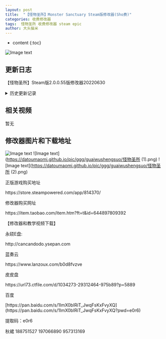 ```yaml
---
layout: post
title:  "【怪物圣所】Monster Sanctuary Steam版修改器(Sho费)"
categories: 收费修改器
tags:  怪物圣所 收费修改器 steam epic
author: 大头猫米
---
```


* content
{:toc}

![Image text](https://datoumaomi.github.io/pic/ggg/guaiwushengsuo/logo.jpg)

##  更新日志
【怪物圣所】Steam版2.0.0.55版修改器20220630





<details>
<summary>历史更新记录</summary><p></p>
【怪物圣所】修改器20201009<p></p>
 【怪物圣所】Steam版2.0.0.55版修改器20220630<p></p>
 【怪物圣所】0.10.2.7版修改器20201205<p></p>
 【怪物圣所】1.0.1.19版修改器20201209<p></p>
 【怪物圣所】1.1.0.17版修改器20210415<p></p>
 【怪物圣所】1.2.1.12版修改器20210924<p></p>
 增加了一个物品数量修改的说明<p></p>
</details>

## 相关视频
暂无

## 修改器图片和下载地址

![Image text](https://datoumaomi.github.io/pic/ggg/guaiwushengsuo/0.jpg)
![Image text](https://datoumaomi.github.io/pic/ggg/guaiwushengsuo/怪物圣所 (1).png)
![Image text](https://datoumaomi.github.io/pic/ggg/guaiwushengsuo/怪物圣所 (2).png)



<p>正版游戏购买地址</p>
https://store.steampowered.com/app/814370/
<p></p>

<p></p>
修改器购买网址
<p></p>
https://item.taobao.com/item.htm?ft=t&id=644897809392
<p></p>
【修改器和教学视频下载】
<p></p>
永硕E盘:
<p></p>
http://cancandodo.ysepan.com
<p></p>
蓝奏云
<p></p>
https://www.lanzoux.com/b0d8fvzve
<p></p>
皮皮盘
<p></p>
https://url73.ctfile.com/d/1034273-29312464-975b89?p=5889
<p></p>
百度
<p></p>
[https://pan.baidu.com/s/1ImX0bIRiT_JwqFsKxFvyXQ](https://pan.baidu.com/s/1ImX0bIRiT_JwqFsKxFvyXQ?pwd=e0r6) 
<p></p>
提取码：e0r6
<p></p>
<p>秋裙 188751527 197066890 957313169</p>
